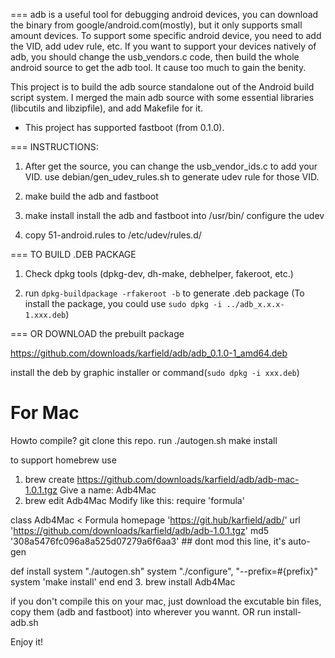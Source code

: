 ===
adb is a useful tool for debugging android devices, you can download the
binary from google/android.com(mostly), but it only supports small amount
devices. To support some specific android device, you need to add the VID,
add udev rule, etc.
If you want to support your devices natively of adb, you should change the
usb_vendors.c code, then build the whole android source to get the adb tool.
It cause too much to gain the benity.

This project is to build the adb source standalone out of the Android build
script system. I merged the main adb source with some essential libraries
(libcutils and libzipfile), and add Makefile for it.

* This project has supported fastboot (from 0.1.0).

===
INSTRUCTIONS:

1. After get the source, you can change the usb_vendor_ids.c to add your VID.
    use debian/gen_udev_rules.sh to generate udev rule for those VID.

2. make
    build the adb and fastboot

3. make install
    install the adb and fastboot into /usr/bin/ configure the udev

4. copy 51-android.rules to /etc/udev/rules.d/

===
TO BUILD .DEB PACKAGE

1. Check dpkg tools (dpkg-dev, dh-make, debhelper, fakeroot, etc.)

2. run `dpkg-buildpackage -rfakeroot -b` to generate .deb package
    (To install the package, you could use `sudo dpkg -i ../adb_x.x.x-1.xxx.deb`)

===
OR DOWNLOAD the prebuilt package

https://github.com/downloads/karfield/adb/adb_0.1.0-1_amd64.deb

install the deb by graphic installer or command(`sudo dpkg -i xxx.deb`)

For Mac
===

Howto compile?
git clone this repo. run
 ./autogen.sh
 make install

to support homebrew use
 1. brew create https://github.com/downloads/karfield/adb/adb-mac-1.0.1.tgz
Give a name: Adb4Mac
 2. brew edit Adb4Mac
Modify like this:
require 'formula'

class Adb4Mac < Formula
  homepage 'https://git.hub/karfield/adb/'
  url 'https://github.com/downloads/karfield/adb/adb-1.0.1.tgz'
  md5 '308a5476fc096a8a525d07279a6f6aa3' ## dont mod this line, it's auto-gen

  def install
     system "./autogen.sh"
	 system "./configure", "--prefix=#{prefix}"
	 system 'make install'
  end
end
 3. brew install Adb4Mac

if you don't compile this on your mac, just download the excutable bin files,
   copy them (adb and fastboot) into wherever you wannt. OR run install-adb.sh

Enjoy it!
